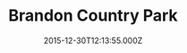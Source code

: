 ---
date: 2015-12-30T12:13:55.000Z
title: Brandon Country Park
latitude: 52.436246933594866
longitude: 0.6253256960498136
url: http://www.brandoncountrypark.org.uk
category: checkin
---